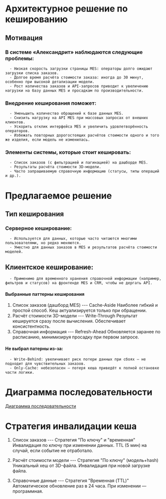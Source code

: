 # Архитектурное решение по кешированию
## Мотивация
### В системе «Александрит» наблюдаются следующие проблемы:
      - Низкая скорость загрузки страницы MES: операторы долго ожидают загрузки списка заказов.
      - Долгое время расчёта стоимости заказа: иногда до 30 минут, особенно при высокой детализации модели.
      - Рост количества заказов и API-запросов приводит к увеличению нагрузки на базу данных MES и просадкам по производительности.
### Внедрение кеширования поможет:
      - Уменьшить количество обращений к базе данных MES.
      - Снизить нагрузку на API MES при массовых запросах от внешних клиентов.
      - Ускорить отклик интерфейса MES и увеличить удовлетворённость операторов.
      - Избежать повторных дорогостоящих расчётов стоимости одного и того же изделия, если модель не изменилась.
### Элементы системы, которые стоит кешировать:
      - Список заказов (с фильтрацией и пагинацией) на дашборде MES.
      - Результаты расчёта стоимости 3D-модели.
      - Часто запрашиваемую справочную информацию (статусы, типы операций и др.).


# Предлагаемое решение
## Тип кеширования
### Серверное кеширование:
      - Используется для данных, которые часто читаются многими пользователями, но редко меняются.
      - Уместно для данных заказов в MES и результатов расчёта стоимости моделей.
## Клиентское кеширование:
      - Применимо для временного хранения справочной информации (например, фильтров и статусов) на фронтенде MES и CRM, чтобы не дергать API.

#### Выбранные паттерны кеширования
1. Список заказов (дашборд MES) --- Cache-Aside	
Наиболее гибкий и простой способ. Кеш актуализируется только при обращении.
2. Расчёт стоимости 3D-модели --- Write-Through
Результат кешируется сразу после вычисления. Обеспечивает консистентность.
3. Справочная информация --- Refresh-Ahead
Обновляется заранее по расписанию, минимизируя просадку при первом запросе.

#### Не выбрал патерны из-за:
      - Write-Behind: увеличивает риск потери данных при сбоях — не подходит для чувствительных заказов.
      - Only-Cache: небезопасен — потеря кеша приведёт к полной остановке части логики.


# Диаграмма последовательности
[Диаграмма последовательности](диаграмма-последовательности.puml)


# Стратегия инвалидации кеша
1. Список заказов --- Стратегия "По ключу" и "временная"
Инвалидация по ключу при изменении данных. TTL (5 мин) на случай, если событие не отработало.

2. Расчёт стоимости модели	--- Стратегия "По ключу" (модель+hash)
Уникальный хеш от 3D-файла. Инвалидация при новой загрузке файла.

3. Справочные данные	--- Стратегия "Временная (TTL)"
Автоматическое обновление раз в 24 часа. При изменении — программная.

